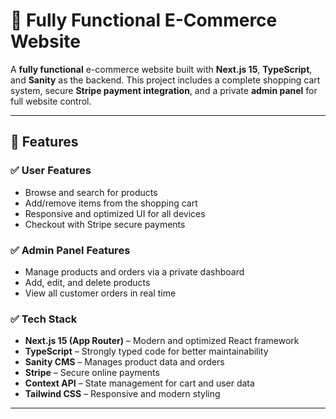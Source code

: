 # 🛒 Fully Functional E-Commerce Website 
              

A **fully functional** e-commerce website built with **Next.js 15**, **TypeScript**, and **Sanity** as the backend. This project includes a complete shopping cart system, secure **Stripe payment integration**, and a private **admin panel** for full website control.

---

## 📌 Features  

### ✅ User Features  
- Browse and search for products  
- Add/remove items from the shopping cart  
- Responsive and optimized UI for all devices  
- Checkout with Stripe secure payments  

### ✅ Admin Panel Features  
- Manage products and orders via a private dashboard  
- Add, edit, and delete products  
- View all customer orders in real time  

### ✅ Tech Stack  
- **Next.js 15 (App Router)** – Modern and optimized React framework  
- **TypeScript** – Strongly typed code for better maintainability  
- **Sanity CMS** – Manages product data and orders  
- **Stripe** – Secure online payments  
- **Context API** – State management for cart and user data  
- **Tailwind CSS** – Responsive and modern styling  

---
